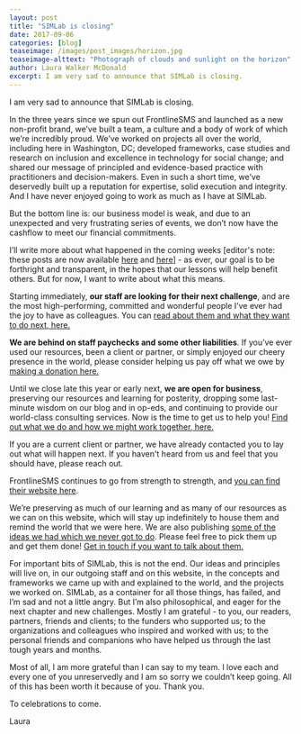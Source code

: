 ```yaml
---
layout: post
title: "SIMLab is closing"
date: 2017-09-06
categories: [blog]
teaseimage: /images/post_images/horizon.jpg
teaseimage-alttext: "Photograph of clouds and sunlight on the horizon"
author: Laura Walker McDonald
excerpt: I am very sad to announce that SIMLab is closing.
---
```


I am very sad to announce that SIMLab is closing.

In the three years since we spun out FrontlineSMS and launched as a new non-profit brand, we’ve built a team, a culture and a body of work of which we’re incredibly proud. We’ve worked on projects all over the world, including here in Washington, DC; developed frameworks, case studies and research on inclusion and excellence in technology for social change; and shared our message of principled and evidence-based practice with practitioners and decision-makers. Even in such a short time, we’ve deservedly built up a reputation for expertise, solid execution and integrity. And I have never enjoyed going to work as much as I have at SIMLab.

But the bottom line is: our business model is weak, and due to an unexpected and very frustrating series of events, we don’t now have the cashflow to meet our financial commitments.

I’ll write more about what happened in the coming weeks [editor's note: these posts are now available [here](http://www.simlab.org/blog/2017/12/13/what-happened-part-i/) and [here](http://www.simlab.org/blog/2017/12/19/what-happened-part-ii/)] - as ever, our goal is to be forthright and transparent, in the hopes that our lessons will help benefit others. But for now, I want to write about what this means.

Starting immediately, **our staff are looking for their next challenge**, and are the most high-performing, committed and wonderful people I’ve ever had the joy to have as colleagues. You can [read about them and what they want to do next, here.](http://www.simlab.org/team/)

**We are behind on staff paychecks and some other liabilities**. If you’ve ever used our resources, been a client or partner, or simply enjoyed our cheery presence in the world, please consider helping us pay off what we owe by [making a donation here.](https://www.paypal.me/simlab/35)

Until we close late this year or early next, **we are open for business**, preserving our resources and learning for posterity, dropping some last-minute wisdom on our blog and in op-eds, and continuing to provide our world-class consulting services. Now is the time to get us to help you! [Find out what we do and how we might work together, here.](http://www.simlab.org/services)

If you are a current client or partner, we have already contacted you to lay out what will happen next. If you haven't heard from us and feel that you should have, please reach out.

FrontlineSMS continues to go from strength to strength, and [you can find their website here](http://www.frontlinesms.com).

We’re preserving as much of our learning and as many of our resources as we can on this website, which will stay up indefinitely to house them and remind the world that we were here. We are also publishing [some of the ideas we had which we never got to do](http://www.simlab.org/resources/unfinished/). Please feel free to pick them up and get them done! [Get in touch if you want to talk about them.](mailto:hello@simlab.org)

For important bits of SIMLab, this is not the end. Our ideas and principles will live on, in our outgoing staff and on this website, in the concepts and frameworks we came up with and explained to the world, and the projects we worked on. SIMLab, as a container for all those things, has failed, and I’m sad and not a little angry. But I’m also philosophical, and eager for the next chapter and new challenges. Mostly I am grateful - to you, our readers, partners, friends and clients; to the funders who supported us; to the organizations and colleagues who inspired and worked with us; to the personal friends and companions who have helped us through the last tough years and months.

Most of all, I am more grateful than I can say to my team. I love each and every one of you unreservedly and I am so sorry we couldn’t keep going. All of this has been worth it because of you. Thank you.

To celebrations to come.

Laura
